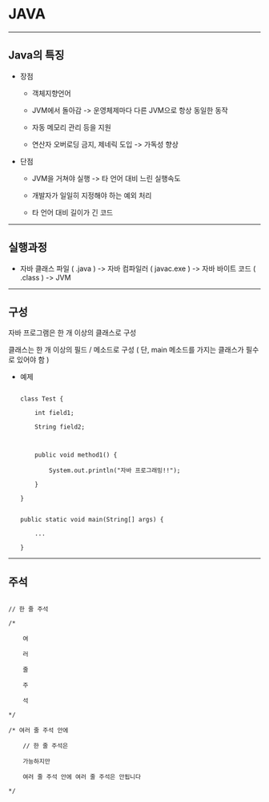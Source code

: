 # JAVA

---

## Java의 특징

+ 장점

    + 객체지향언어

    + JVM에서 돌아감 -> 운영체제마다 다른 JVM으로 항상 동일한 동작

    + 자동 메모리 관리 등을 지원

    + 연산자 오버로딩 금지, 제네릭 도입 -> 가독성 향상

+ 단점

    + JVM을 거쳐야 실행 -> 타 언어 대비 느린 실행속도

    + 개발자가 일일히 지정해야 하는 예외 처리

    + 타 언어 대비 길이가 긴 코드

---

## 실행과정

+ 자바 클래스 파일 ( .java ) -> 자바 컴파일러 ( javac.exe ) -> 자바 바이트 코드 ( .class ) -> JVM

---

## 구성

자바 프로그램은 한 개 이상의 클래스로 구성

클래스는 한 개 이상의 필드 / 메소드로 구성 ( 단, main 메소드를 가지는 클래스가 필수로 있어야 함 )

+ 예제

    ```

    class Test {

        int field1;

        String field2;

 

        public void method1() {

            System.out.println("자바 프로그래밍!!");

        }

    }

    ```

    ```

    public static void main(String[] args) {

        ...

    }

    ```

---

## 주석

```

// 한 줄 주석

/*

    여

    러

    줄

    주

    석

*/

/* 여러 줄 주석 안에

    // 한 줄 주석은

    가능하지만

    여러 줄 주석 안에 여러 줄 주석은 안됩니다

*/


```